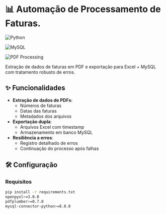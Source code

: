 # 📊 Automação de Processamento de Faturas.

![Python](https://img.shields.io/badge/Python-3.8+-blue?logo=python)

![MySQL](https://img.shields.io/badge/MySQL-8.0+-blue?logo=mysql)

![PDF Processing](https://img.shields.io/badge/Processamento_PDF-PDFPlumber-red)

Extração de dados de faturas em PDF e exportação para Excel + MySQL com tratamento robusto de erros.

## ✨ Funcionalidades

- **Extração de dados de PDFs**:
  - Números de faturas
  - Datas das faturas
  - Metadados dos arquivos
- **Exportação dupla**:
  - Arquivos Excel com timestamp
  - Armazenamento em banco MySQL
- **Resiliência a erros**:
  - Registro detalhado de erros
  - Continuação do processo após falhas

## 🛠️ Configuração

### Requisitos
```bash
pip install -r requirements.txt
openpyxl>=3.0.0
pdfplumber>=0.7.0
mysql-connector-python>=8.0.0

